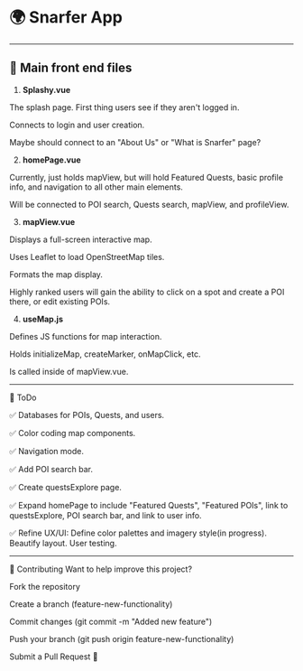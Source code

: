 # 🌍 Snarfer App


---

## 🚀 Main front end files
1. **Splashy.vue**

The splash page. First thing users see if they aren't logged in.

Connects to login and user creation.

Maybe should connect to an "About Us" or "What is Snarfer" page?

2. **homePage.vue**
   
Currently, just holds mapView, but will hold Featured Quests, basic profile info, and navigation to all other main elements.

Will be connected to POI search, Quests search, mapView, and profileView.

3. **mapView.vue**

Displays a full-screen interactive map.

Uses Leaflet to load OpenStreetMap tiles.

Formats the map display.

Highly ranked users will gain the ability to click on a spot and create a POI there, or edit existing POIs.

4. **useMap.js**

Defines JS functions for map interaction.

Holds initializeMap, createMarker, onMapClick, etc.

Is called inside of mapView.vue.



---

🌟 ToDo

✅ Databases for POIs, Quests, and users.

✅ Color coding map components.

✅ Navigation mode.

✅ Add POI search bar.

✅ Create questsExplore page.

✅ Expand homePage to include "Featured Quests", "Featured POIs", link to questsExplore, POI search bar, and link to user info.

✅ Refine UX/UI: Define color palettes and imagery style(in progress). Beautify layout. User testing.


---

🤝 Contributing
Want to help improve this project?

Fork the repository

Create a branch (feature-new-functionality)

Commit changes (git commit -m "Added new feature")

Push your branch (git push origin feature-new-functionality)

Submit a Pull Request 🎉


